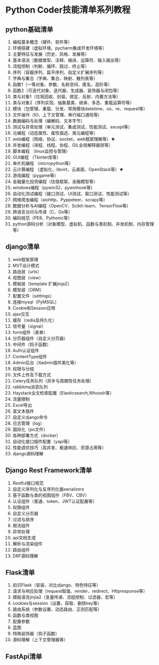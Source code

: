 # Python Coder技能清单系列教程
## python基础清单
1. 编程基本概念（硬件、软件等）
2. 环境搭建（虚拟环境、pycharm集成开发环境等）
3. 主要特征与发展（历史、风格、发展等）
4. 基本语法（数据类型、注释、缩进、运算符、输入输出等）
5. 流程控制（判断、循环、跳过、终止等）
5. 序列（容器序列、扁平序列、自定义扩展序列等）
6. 字典与集合（字典、集合、映射、散列表等）
7. 函数1（一等对象、参数、名称空间、匿名、高阶等）
8. 函数2（可迭代对象、迭代器、生成器、装饰器与闭包等）
9. 类与对象1（垃圾回收、封装、绑定、反射、内置方法等）
10. 类与对象2（序列实现、抽象基类、继承、多态、重载运算符等）
11. 模块（包管理、重载、分发、常用模块datetime、os、re、request等）
12. 文件操作（IO、上下文管理、串行端口通信等）
13. 数据编码与处理（编解码、文本字节）
13. 测试与异常处理（单元测试、集成测试、性能测试、except等）
14. 元编程（动态属性、属性描述、类元编程等）
15. web编程（网络、协议、socket，web框架理解等）★
16. 并发编程（进程、线程、协程、GIL全局解释器锁等）
17. 脚本编程 （linux监控与管理）
18. GUI编程 （Tkinter库等）
19. 单片机编程 （micropython等）
20. 云计算编程 （虚拟化、libvirt、云桌面、OpenStack等）★
21. 游戏编程（pygame等）
22. 金融量化投资编程（估值框架、金融模型等）
23. windows编程（pywin32、pywinhook等）
24. 自动化测试编程（接口测试、UI测试、窗口测试、性能测试等）
25. 网络爬虫编程（aiohttp、Pyppeteer、scrapy等）
26. 数据分析与AI编程（OpenCV、Scikit-learn、TensorFlow等）
27. 跨语言访问与传递（C、Go等）
28. 编码规范（PE8、Pythonic等）
29. python源码分析（对象模型、虚拟机、函数与类机制、并发机制、内存管理等）

## django清单
1. web框架原理
2. MVT设计模式
3. 路由层（urls）
4. 视图层（view）
5. 模板层（template 扩展jinja2）
6. 模型层（ORM）
7. 配置文件（settings）
8. 连接mysql（PyMSQL）
9. Cookie和Session应用
10. ajax交互
11. 缓存（redis及持久化）
12. 信号量（signal）
13. form组件（表单）
14. 分页器组件（自定义分页器）
15. 中间件（钩子函数）
16. Auth认证组件
17. ContentType组件
18. Admin后台（Xadmin插件美化等）
19. 权限与分组
20. 文件上传及下载方式
21. Celery任务队列（异步与周期性任务处理）
22. rabbitmq消息队列
23. Haystack全文检索配置（Elasticsearch,Whoosh等）
24. 流量限制
25. Excel导出
26. 富文本插件
27. 自定义django命令
28. 日志管理（log）
29. 国际化（po文件）
30. 各种部署方式（docker）
31. 自动化接口插件配置（yapi等）
32. 性能调优技巧（高并发、极速响应、资源占用等）
33. django源码理解

## Django Rest Framework清单
1. Restful接口规范
2. 自定义序列化与反序列化器serializers
3. 基于函数与类的视图组件（FBV、CBV）
4. 认证组件（普通、token、JWT认证配置等）
5. 权限组件
6. 自定义分页器
7. 过滤与排序
8. 限流组件
9. 异常处理
10. api文档生成
11. 解析与渲染组件
12. 路由组件
13. DRF源码理解

## Flask清单
1. 初识Flask（安装、对比django、特色特征等）
2. 请求与响应处理（request取值、render、redirect、Httpresponse等）
3. 模板语言jinjia2（变量传递、流程控制、过滤器、宏等）
4. cookies与session（设置、获取、删除key等）
5. 路由系统（参数设置、动态路由、正则匹配等）
6. 函数与类视图
7. 配置参数
8. 蓝图
9. 特殊装饰器（钩子函数）
10. 源码理解（上下文管理器等）

## FastApi清单
